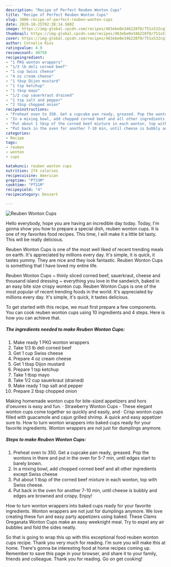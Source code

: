 ```yaml
---
description: "Recipe of Perfect Reuben Wonton Cups"
title: "Recipe of Perfect Reuben Wonton Cups"
slug: 3006-recipe-of-perfect-reuben-wonton-cups
date: 2020-10-25T02:38:14.500Z
image: https://img-global.cpcdn.com/recipes/463ebe0e346228f0/751x532cq70/reuben-wonton-cups-recipe-main-photo.jpg
thumbnail: https://img-global.cpcdn.com/recipes/463ebe0e346228f0/751x532cq70/reuben-wonton-cups-recipe-main-photo.jpg
cover: https://img-global.cpcdn.com/recipes/463ebe0e346228f0/751x532cq70/reuben-wonton-cups-recipe-main-photo.jpg
author: Cornelia Rios
ratingvalue: 4.9
reviewcount: 40758
recipeingredient:
- "1 PKG wonton wrappers"
- "1/3 lb deli corned beef"
- "1 cup Swiss cheese"
- "4 oz cream cheese"
- "1 tbsp Dijon mustard"
- "1 tsp ketchup"
- "1 tbsp mayo"
- "1/2 cup sauerkraut drained"
- "1 tsp salt and pepper"
- "2 tbsp chopped onion"
recipeinstructions:
- "Preheat oven to 350. Get a cupcake pan ready, greased. Pop the wontons in there and put in the oven for 5-7 min, until edges start to barely brown."
- "In a mixing bowl, add chopped corned beef and all other ingredients except Swiss cheese"
- "Put about 1 tbsp of the corned beef mixture in each wonton, top with Swiss cheese."
- "Put back in the oven for another 7-10 min, until cheese is bubbly and edges are browned and crispy. Enjoy!"
categories:
- Recipe
tags:
- reuben
- wonton
- cups

katakunci: reuben wonton cups 
nutrition: 274 calories
recipecuisine: American
preptime: "PT33M"
cooktime: "PT31M"
recipeyield: "4"
recipecategory: Dessert

---
```



![Reuben Wonton Cups](https://img-global.cpcdn.com/recipes/463ebe0e346228f0/751x532cq70/reuben-wonton-cups-recipe-main-photo.jpg)

Hello everybody, hope you are having an incredible day today. Today, I'm gonna show you how to prepare a special dish, reuben wonton cups. It is one of my favorites food recipes. This time, I will make it a little bit tasty. This will be really delicious.

Reuben Wonton Cups is one of the most well liked of recent trending meals on earth. It's appreciated by millions every day. It's simple, it is quick, it tastes yummy. They are nice and they look fantastic. Reuben Wonton Cups is something that I have loved my entire life.

Reuben Wonton Cups ~ thinly sliced corned beef, sauerkraut, cheese and thousand island dressing ~ everything you love in the sandwich, baked in an easy bite size crispy wonton cup. Reuben Wonton Cups is one of the most popular of recent trending foods in the world. It&#39;s appreciated by millions every day. It&#39;s simple, it&#39;s quick, it tastes delicious.


To get started with this recipe, we must first prepare a few components. You can cook reuben wonton cups using 10 ingredients and 4 steps. Here is how you can achieve that.

<!--inarticleads1-->

##### The ingredients needed to make Reuben Wonton Cups:

1. Make ready 1 PKG wonton wrappers
1. Take 1/3 lb deli corned beef
1. Get 1 cup Swiss cheese
1. Prepare 4 oz cream cheese
1. Get 1 tbsp Dijon mustard
1. Prepare 1 tsp ketchup
1. Take 1 tbsp mayo
1. Take 1/2 cup sauerkraut (drained)
1. Make ready 1 tsp salt and pepper
1. Prepare 2 tbsp chopped onion


Making homemade wonton cups for bite-sized appetizers and hors d&#39;oeuvres is easy and fun. · Strawberry Wonton Cups - These elegant wonton cups come together so quickly and easily, and · Crisp wonton cups filled with guacamole and cajun grilled shrimp. A quick and easy appetizer sure to. How to turn wonton wrappers into baked cups ready for your favorite ingredients. Wonton wrappers are not just for dumplings anymore. 

<!--inarticleads2-->

##### Steps to make Reuben Wonton Cups:

1. Preheat oven to 350. Get a cupcake pan ready, greased. Pop the wontons in there and put in the oven for 5-7 min, until edges start to barely brown.
1. In a mixing bowl, add chopped corned beef and all other ingredients except Swiss cheese
1. Put about 1 tbsp of the corned beef mixture in each wonton, top with Swiss cheese.
1. Put back in the oven for another 7-10 min, until cheese is bubbly and edges are browned and crispy. Enjoy!


How to turn wonton wrappers into baked cups ready for your favorite ingredients. Wonton wrappers are not just for dumplings anymore. We love creating these fun and easy party appetizers using baked. These Clams Oreganata Wonton Cups make an easy weeknight meal. Try to expel any air bubbles and fold the sides neatly. 

So that is going to wrap this up with this exceptional food reuben wonton cups recipe. Thank you very much for reading. I'm sure you will make this at home. There's gonna be interesting food at home recipes coming up. Remember to save this page in your browser, and share it to your family, friends and colleague. Thank you for reading. Go on get cooking!

